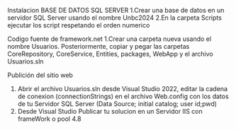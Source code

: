 Instalacion BASE DE DATOS SQL SERVER
1.Crear una base de datos en un servidor SQL Server usando el nombre Unbc2024
2.En la carpeta Scripts ejecutar los script respetando el orden numerico

Codigo fuente de framework.net 
1.Crear una carpeta nueva usando el nombre Usuarios. Posteriormente, copiar y pegar las carpetas CoreRepository, CoreService, Entities, packages, WebApp y el archivo Usuarios.sln

Publición del sitio web
1. Abrir el archivo Usuarios.sln desde Visual Studio 2022, editar la cadena de conexion (connectionStrings) en el archivo Web.config con los datos de tu Servidor SQL Server (Data Source; initial catalog; user id;pwd)
2. Desde Visual Studio Publicar tu solucion en un Servidor IIS con frameWork o pool 4.8


